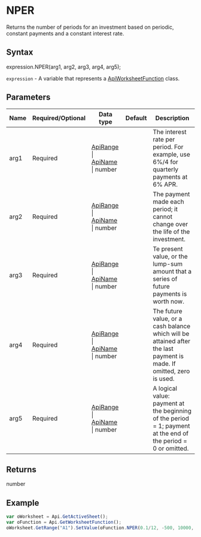 # NPER

Returns the number of periods for an investment based on periodic, constant payments and a constant interest rate.

## Syntax

expression.NPER(arg1, arg2, arg3, arg4, arg5);

`expression` - A variable that represents a [ApiWorksheetFunction](../ApiWorksheetFunction.md) class.

## Parameters

| **Name** | **Required/Optional** | **Data type** | **Default** | **Description** |
| ------------- | ------------- | ------------- | ------------- | ------------- |
| arg1 | Required | [ApiRange](../../ApiRange/ApiRange.md) &#124; [ApiName](../../ApiName/ApiName.md) &#124; number |  | The interest rate per period. For example, use 6%/4 for quarterly payments at 6% APR. |
| arg2 | Required | [ApiRange](../../ApiRange/ApiRange.md) &#124; [ApiName](../../ApiName/ApiName.md) &#124; number |  | The payment made each period; it cannot change over the life of the investment. |
| arg3 | Required | [ApiRange](../../ApiRange/ApiRange.md) &#124; [ApiName](../../ApiName/ApiName.md) &#124; number |  | Te present value, or the lump-sum amount that a series of future payments is worth now. |
| arg4 | Required | [ApiRange](../../ApiRange/ApiRange.md) &#124; [ApiName](../../ApiName/ApiName.md) &#124; number |  | The future value, or a cash balance which will be attained after the last payment is made. If omitted, zero is used. |
| arg5 | Required | [ApiRange](../../ApiRange/ApiRange.md) &#124; [ApiName](../../ApiName/ApiName.md) &#124; number |  | A logical value: payment at the beginning of the period = 1; payment at the end of the period = 0 or omitted. |

## Returns

number

## Example



```javascript
var oWorksheet = Api.GetActiveSheet();
var oFunction = Api.GetWorksheetFunction();
oWorksheet.GetRange("A1").SetValue(oFunction.NPER(0.1/12, -500, 10000, 0));
```
